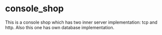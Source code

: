 # console_shop
This is a console shop which has two inner server implementation: tcp and http. Also this one has own database implementation.
